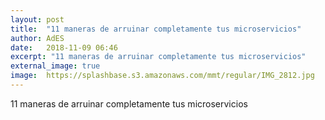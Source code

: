 ```yaml
---
layout: post
title:  "11 maneras de arruinar completamente tus microservicios"
author: AdES
date:   2018-11-09 06:46
excerpt: "11 maneras de arruinar completamente tus microservicios"
external_image: true
image:  https://splashbase.s3.amazonaws.com/mmt/regular/IMG_2812.jpg
---
```

11 maneras de arruinar completamente tus microservicios
